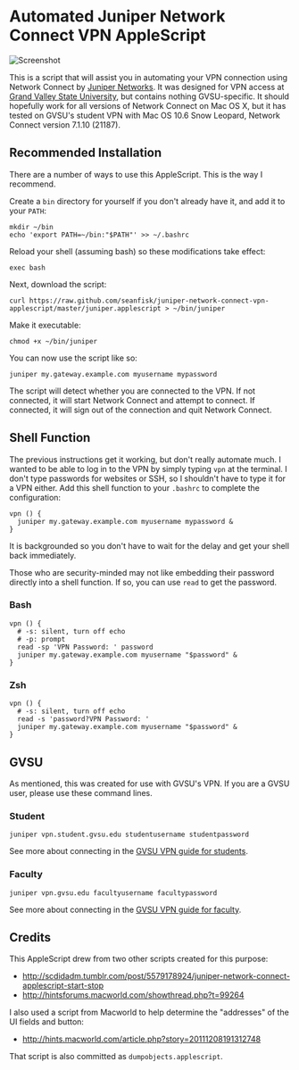 # Automated Juniper Network Connect VPN AppleScript

![Screenshot](https://seanfisk.github.com/juniper-network-connect-vpn-applescript)

This is a script that will assist you in automating your VPN connection using Network Connect by [Juniper Networks][juniper]. It was designed for VPN access at [Grand Valley State University][gvsu], but contains nothing GVSU-specific. It should hopefully work for all versions of Network Connect on Mac OS X, but it has tested on GVSU's student VPN with Mac OS 10.6 Snow Leopard, Network Connect version 7.1.10 (21187).

[juniper]: http://www.juniper.net
[gvsu]: http://gvsu.edu/

## Recommended Installation

There are a number of ways to use this AppleScript. This is the way I recommend.

Create a `bin` directory for yourself if you don't already have it, and add it to your `PATH`:

    mkdir ~/bin
    echo 'export PATH=~/bin:"$PATH"' >> ~/.bashrc

Reload your shell (assuming bash) so these modifications take effect:

    exec bash

Next, download the script:

    curl https://raw.github.com/seanfisk/juniper-network-connect-vpn-applescript/master/juniper.applescript > ~/bin/juniper

Make it executable:

    chmod +x ~/bin/juniper

You can now use the script like so:

    juniper my.gateway.example.com myusername mypassword

The script will detect whether you are connected to the VPN. If not connected, it will start Network Connect and attempt to connect. If connected, it will sign out of the connection and quit Network Connect.

## Shell Function

The previous instructions get it working, but don't really automate much. I wanted to be able to log in to the VPN by simply typing `vpn` at the terminal. I don't type passwords for websites or SSH, so I shouldn't have to type it for a VPN either. Add this shell function to your `.bashrc` to complete the configuration:

    vpn () {
      juniper my.gateway.example.com myusername mypassword &
    }

It is backgrounded so you don't have to wait for the delay and get your shell back immediately.

Those who are security-minded may not like embedding their password directly into a shell function. If so, you can use `read` to get the password.

### Bash

    vpn () {
      # -s: silent, turn off echo
      # -p: prompt
      read -sp 'VPN Password: ' password
      juniper my.gateway.example.com myusername "$password" &
    }

### Zsh

    vpn () {
      # -s: silent, turn off echo
      read -s 'password?VPN Password: '
      juniper my.gateway.example.com myusername "$password" &
    }

## GVSU

As mentioned, this was created for use with GVSU's VPN. If you are a GVSU user, please use these command lines.

### Student

    juniper vpn.student.gvsu.edu studentusername studentpassword

See more about connecting in the [GVSU VPN guide for students][vpn-student].

### Faculty

    juniper vpn.gvsu.edu facultyusername facultypassword

See more about connecting in the [GVSU VPN guide for faculty][vpn-faculty].

[vpn-student]: http://www.gvsu.edu/cms3/assets/428A2C9A-0FB7-5B0C-BBFCF723C12E59E3/VPN-AccessforGVSUStudents.pdf
[vpn-faculty]: http://www.gvsu.edu/cms3/assets/FCC6FA7C-C5D2-3528-127B6819D54A9210/pdfs/network/vpn_connection_gvsu_machine.pdf

## Credits

This AppleScript drew from two other scripts created for this purpose:

* <http://scdidadm.tumblr.com/post/5579178924/juniper-network-connect-applescript-start-stop>
* <http://hintsforums.macworld.com/showthread.php?t=99264>

I also used a script from Macworld to help determine the "addresses" of the UI fields and button:

* <http://hints.macworld.com/article.php?story=20111208191312748>

That script is also committed as `dumpobjects.applescript`.
